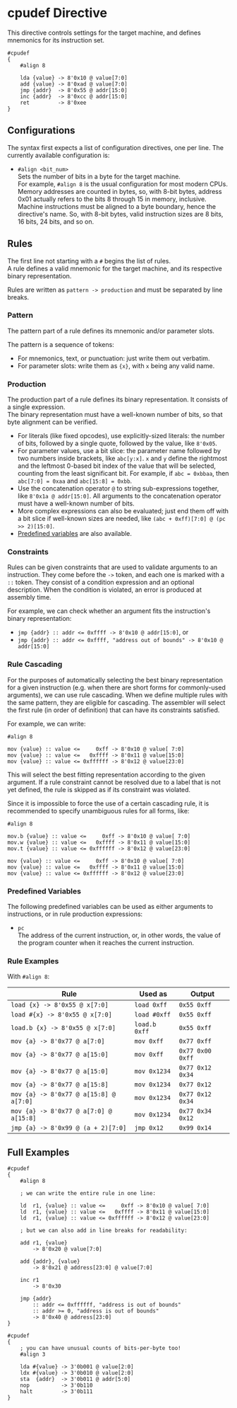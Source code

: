 # cpudef Directive

This directive controls settings for the target machine, and
defines mnemonics for its instruction set.

```
#cpudef
{
    #align 8
    
    lda {value} -> 8'0x10 @ value[7:0]
    add {value} -> 8'0xad @ value[7:0]
    jmp {addr}  -> 8'0x55 @ addr[15:0]
    inc {addr}  -> 8'0xcc @ addr[15:0]
    ret         -> 8'0xee
}
```

## Configurations

The syntax first expects a list of configuration directives, one per line.
The currently available configuration is:

- `#align <bit_num>`  
Sets the number of bits in a byte for the target machine.  
For example, `#align 8` is the usual configuration for
most modern CPUs.  
Memory addresses are counted in bytes, so, with 8-bit bytes,
address 0x01 actually refers to the bits 8 through 15 in
memory, inclusive.  
Machine instructions must be aligned to a byte boundary,
hence the directive's name. So, with 8-bit bytes, valid
instruction sizes are 8 bits, 16 bits, 24 bits, and so on.

## Rules

The first line not starting with a `#` begins the list of rules.  
A rule defines a valid mnemonic for the target machine, and its
respective binary representation.

Rules are written as `pattern -> production` and must be separated
by line breaks.

### Pattern

The pattern part of a rule defines its mnemonic and/or parameter slots.

The pattern is a sequence of tokens:  
- For mnemonics, text, or punctuation: just write them out verbatim.
- For parameter slots: write them as `{x}`, with `x` being any valid name.

### Production

The production part of a rule defines its binary representation.
It consists of a single expression.  
The binary representation must have a well-known number of bits,
so that byte alignment can be verified.  
- For literals (like fixed opcodes), use explicitly-sized literals:
the number of bits, followed by a single quote, followed by the value, like `8'0x05`.
- For parameter values, use a bit slice:
the parameter name followed by two numbers inside brackets, like `abc[y:x]`.
`x` and `y` define the rightmost and the leftmost 0-based bit index
of the value that will be selected, counting from the least significant bit.
For example, if `abc = 0xbbaa`, then `abc[7:0] = 0xaa` and `abc[15:8] = 0xbb`.
- Use the concatenation operator `@` to string sub-expressions together, like
`8'0x1a @ addr[15:0]`. All arguments to the concatenation operator must have a
well-known number of bits.
- More complex expressions can also be evaluated; just end them off with a
bit slice if well-known sizes are needed, like `(abc + 0xff)[7:0] @ (pc >> 2)[15:0]`.
- [Predefined variables](#predefined-variables) are also available.

### Constraints

Rules can be given constraints that are used to validate arguments to an
instruction. They come before the `->` token, and each one is marked
with a `::` token. They consist of a condition expression and an
optional description. When the condition is violated, an error is produced
at assembly time.  

For example, we can check whether an argument fits the instruction's
binary representation:
- `jmp {addr} :: addr <= 0xffff -> 8'0x10 @ addr[15:0]`, or
- `jmp {addr} :: addr <= 0xffff, "address out of bounds" -> 8'0x10 @ addr[15:0]`

### Rule Cascading

For the purposes of automatically selecting the best binary
representation for a given instruction (e.g. when there are short
forms for commonly-used arguments), we can use rule cascading.
When we define multiple rules with the same pattern, they are
eligible for cascading. The assembler will select the first
rule (in order of definition) that can have its constraints satisfied.

For example, we can write:

```
#align 8

mov {value} :: value <=     0xff -> 8'0x10 @ value[ 7:0]
mov {value} :: value <=   0xffff -> 8'0x11 @ value[15:0]
mov {value} :: value <= 0xffffff -> 8'0x12 @ value[23:0]
```

This will select the best fitting representation according to
the given argument. If a rule constraint cannot be resolved
due to a label that is not yet defined, the rule is skipped as
if its constraint was violated.

Since it is impossible to force the use of a certain cascading
rule, it is recommended to specify unambiguous rules for all
forms, like:

```
#align 8

mov.b {value} :: value <=     0xff -> 8'0x10 @ value[ 7:0]
mov.w {value} :: value <=   0xffff -> 8'0x11 @ value[15:0]
mov.t {value} :: value <= 0xffffff -> 8'0x12 @ value[23:0]

mov {value} :: value <=     0xff -> 8'0x10 @ value[ 7:0]
mov {value} :: value <=   0xffff -> 8'0x11 @ value[15:0]
mov {value} :: value <= 0xffffff -> 8'0x12 @ value[23:0]
```

### Predefined Variables

The following predefined variables can be used as either arguments to
instructions, or in rule production expressions:
- `pc`  
The address of the current instruction, or, in other words, the
value of the program counter when it reaches the current instruction.

### Rule Examples

With `#align 8`:

Rule | Used as | Output
-----|---------|--------
```load {x} -> 8'0x55 @ x[7:0]``` | ```load 0xff``` | ```0x55 0xff```
```load #{x} -> 8'0x55 @ x[7:0]``` | ```load #0xff``` | ```0x55 0xff```
```load.b {x} -> 8'0x55 @ x[7:0]``` | ```load.b 0xff``` | ```0x55 0xff```
```mov {a} -> 8'0x77 @ a[7:0]``` | ```mov 0xff``` | ```0x77 0xff```
```mov {a} -> 8'0x77 @ a[15:0]``` | ```mov 0xff``` | ```0x77 0x00 0xff```
```mov {a} -> 8'0x77 @ a[15:0]``` | ```mov 0x1234``` | ```0x77 0x12 0x34```
```mov {a} -> 8'0x77 @ a[15:8]``` | ```mov 0x1234``` | ```0x77 0x12```
```mov {a} -> 8'0x77 @ a[15:8] @ a[7:0]``` | ```mov 0x1234``` | ```0x77 0x12 0x34```
```mov {a} -> 8'0x77 @ a[7:0] @ a[15:8]``` | ```mov 0x1234``` | ```0x77 0x34 0x12```
```jmp {a} -> 8'0x99 @ (a + 2)[7:0]``` | ```jmp 0x12``` | ```0x99 0x14```

## Full Examples

```
#cpudef
{
    #align 8
    
    ; we can write the entire rule in one line:
    
    ld  r1, {value} :: value <=     0xff -> 8'0x10 @ value[ 7:0]
    ld  r1, {value} :: value <=   0xffff -> 8'0x11 @ value[15:0]
    ld  r1, {value} :: value <= 0xffffff -> 8'0x12 @ value[23:0]
    
    ; but we can also add in line breaks for readability:
    
    add r1, {value}
        -> 8'0x20 @ value[7:0]
    
    add {addr}, {value}
        -> 8'0x21 @ address[23:0] @ value[7:0]
    
    inc r1
        -> 8'0x30
    
    jmp {addr}
        :: addr <= 0xffffff, "address is out of bounds"
        :: addr >= 0, "address is out of bounds"
        -> 8'0x40 @ address[23:0]
}
```

```
#cpudef
{
	; you can have unusual counts of bits-per-byte too!
    #align 3
    
    lda #{value} -> 3'0b001 @ value[2:0]
    ldx #{value} -> 3'0b010 @ value[2:0]
    sta  {addr}  -> 3'0b011 @ addr[5:0]
    nop          -> 3'0b110
    halt         -> 3'0b111
}
```